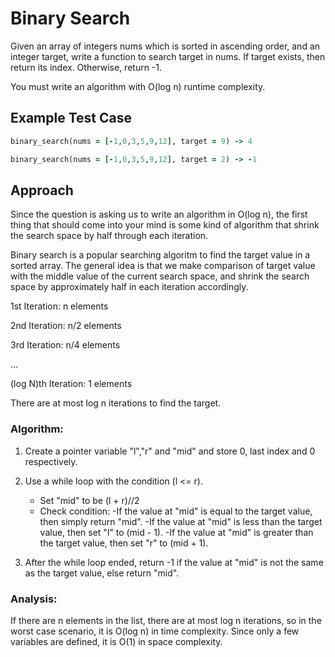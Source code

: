 # Binary Search

Given an array of integers nums which is sorted in ascending order, and an integer target, write a function to search target in nums. If target exists, then return its index. Otherwise, return -1.

You must write an algorithm with O(log n) runtime complexity.

## Example Test Case

```rb
binary_search(nums = [-1,0,3,5,9,12], target = 9) -> 4

binary_search(nums = [-1,0,3,5,9,12], target = 2) -> -1
```

## Approach

Since the question is asking us to write an algorithm in O(log n), the first thing that should come into your mind is some kind of algorithm that shrink the search space by half through each iteration.

Binary search is a popular searching algoritm to find the target value in a sorted array. The general idea is that we make comparison of target value with the middle value of the current search space, and shrink the search space by approximately half in each iteration accordingly. 

1st Iteration: n elements 

2nd Iteration: n/2 elements

3rd Iteration: n/4 elements

...

(log N)th Iteration: 1 elements

There are at most log n iterations to find the target.


### Algorithm:
1. Create a pointer variable "l","r" and "mid" and store 0, last index and 0 respectively.

2. Use a while loop with the condition (l <= r). 
      - Set "mid" to be (l + r)//2 
      - Check condition:
            -If the value at "mid" is equal to the target value, then simply return "mid".
            -If the value at "mid" is less than the target value, then
            set "l" to (mid - 1).
            -If the value at "mid" is greater than the target value, then
            set "r" to (mid + 1).
3. After the while loop ended, return -1 if the value at "mid" is not the same as the target value, else return "mid". 

### Analysis:
If there are n elements in the list, there are at most log n iterations, so in the worst case scenario, it is O(log n) in time complexity. Since only a few variables are defined, it is O(1) in space complexity. 








